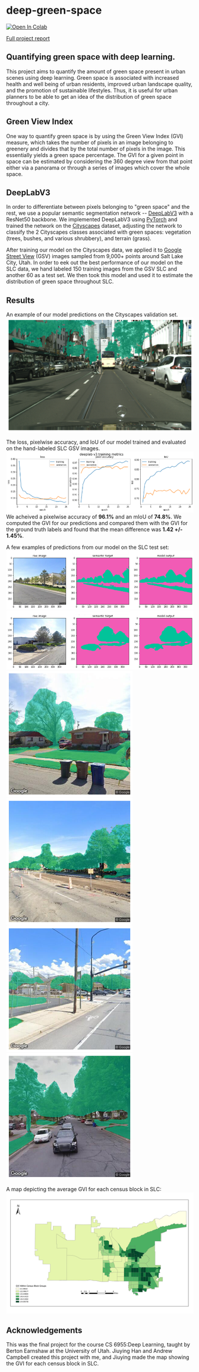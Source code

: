 # deep-green-space

[![Open In Colab](https://colab.research.google.com/assets/colab-badge.svg)](https://colab.research.google.com/drive/1T0wx-OeotbMgWym7DeNh-bC2MbKoIV1-#scrollTo=vBZnGPb1PrQ_) 

[Full project report](https://github.com/mkcyoung/deep-green-space/blob/main/Deep%20Learning%20Project%20Report.pdf)

## Quantifying green space with deep learning.

This project aims to quantify the amount of green space present in urban scenes using deep learning.  Green space is associated with increased health and well being of urban residents, improved urban landscape quality, and the promotion of sustainable lifestyles. Thus, it is useful for urban planners to be able to get an idea of the distribution of green space throughout a city.

## Green View Index
One way to quantify green space is by using the Green View Index (GVI) measure, which takes the number of pixels in an image belonging to greenery and divides that by the total number of pixels in the image. This essentially yields a green space percentage. The GVI for a given point in space can be estimated by considering the 360 degree view from that point either via a panorama or through a series of images which cover the whole space. 

## DeepLabV3
In order to differentiate between pixels belonging to "green space" and the rest, we use a popular semantic segmentation network -- [DeepLabV3](https://arxiv.org/abs/1706.05587) with a ResNet50 backbone. We implemented DeepLabV3 using [PyTorch](https://pytorch.org/docs/stable/torchvision/models.html#semantic-segmentation) and trained the network on the [Cityscapes](https://www.cityscapes-dataset.com/) dataset, adjusting the network to classify the 2 Cityscapes classes associated with green spaces: vegetation (trees, bushes, and various shrubbery), and terrain (grass).

After training our model on the Cityscapes data, we applied it to [Google Street View](https://developers.google.com/maps/documentation/streetview/overview) (GSV) images sampled from 9,000+ points around Salt Lake City, Utah. In order to eek out the best performance of our model on the SLC data, we hand labeled 150 training images from the GSV SLC and another 60 as a test set. We then took this model and used it to estimate the distribution of green space throughout SLC.

## Results

An example of our model predictions on the Cityscapes validation set.
![](figs/val%20pic%201.png)

The loss, pixelwise accuracy, and IoU of our model trained and evaluated on the hand-labeled SLC GSV images. 
![](figs/final_model_metrics.png)
We acheived a pixelwise accuracy of **96.1%** and an mIoU of **74.8%**. We computed the GVI for our predictions and compared them with the GVI for the ground truth labels and found that the mean difference was **1.42 +/- 1.45%**.   
    
A few examples of predictions from our model on the SLC test set:
![](figs/targets_labels.png)
![](figs/targets_labels%202.png)
![](figs/overlay%207.png) ![](figs/overlay%203.png) 
![](figs/overlay%206.png) ![](figs/overlay%201.png)
    
A map depicting the average GVI for each census block in SLC:
![](figs/GVI%20DeepLabV3.gif)

## Acknowledgements 
This was the final project for the course CS 6955:Deep Learning, taught by Berton Earnshaw at the University of Utah. Jiuying Han and Andrew Campbell created this project with me, and Jiuying made the map showing the GVI for each census block in SLC.

